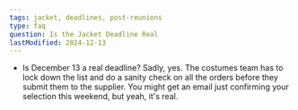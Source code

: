 ```yaml
---
tags: jacket, deadlines, post-reunions
type: faq
question: Is the Jacket Deadline Real
lastModified: 2024-12-13
---
```


- Is December 13 a real deadline?
Sadly, yes. The costumes team has to lock down the list and do a sanity check on all the orders before they submit them to the supplier. You might get an email just confirming your selection this weekend, but yeah, it's real.
